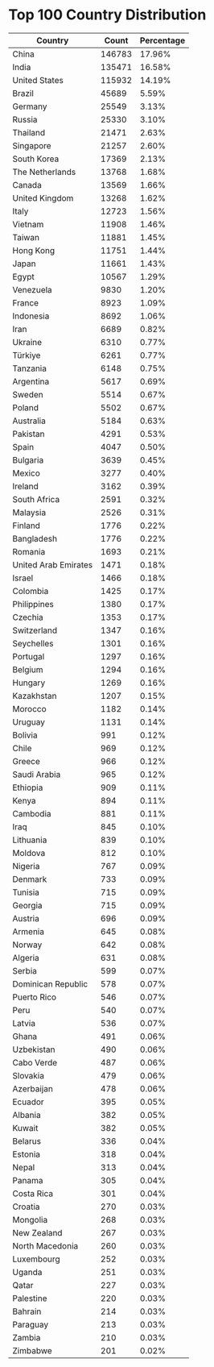 # Top 100 Country Distribution
| Country | Count | Percentage |
|----|----|----|
| China | 146783 | 17.96% |
| India | 135471 | 16.58% |
| United States | 115932 | 14.19% |
| Brazil | 45689 | 5.59% |
| Germany | 25549 | 3.13% |
| Russia | 25330 | 3.10% |
| Thailand | 21471 | 2.63% |
| Singapore | 21257 | 2.60% |
| South Korea | 17369 | 2.13% |
| The Netherlands | 13768 | 1.68% |
| Canada | 13569 | 1.66% |
| United Kingdom | 13268 | 1.62% |
| Italy | 12723 | 1.56% |
| Vietnam | 11908 | 1.46% |
| Taiwan | 11881 | 1.45% |
| Hong Kong | 11751 | 1.44% |
| Japan | 11661 | 1.43% |
| Egypt | 10567 | 1.29% |
| Venezuela | 9830 | 1.20% |
| France | 8923 | 1.09% |
| Indonesia | 8692 | 1.06% |
| Iran | 6689 | 0.82% |
| Ukraine | 6310 | 0.77% |
| Türkiye | 6261 | 0.77% |
| Tanzania | 6148 | 0.75% |
| Argentina | 5617 | 0.69% |
| Sweden | 5514 | 0.67% |
| Poland | 5502 | 0.67% |
| Australia | 5184 | 0.63% |
| Pakistan | 4291 | 0.53% |
| Spain | 4047 | 0.50% |
| Bulgaria | 3639 | 0.45% |
| Mexico | 3277 | 0.40% |
| Ireland | 3162 | 0.39% |
| South Africa | 2591 | 0.32% |
| Malaysia | 2526 | 0.31% |
| Finland | 1776 | 0.22% |
| Bangladesh | 1776 | 0.22% |
| Romania | 1693 | 0.21% |
| United Arab Emirates | 1471 | 0.18% |
| Israel | 1466 | 0.18% |
| Colombia | 1425 | 0.17% |
| Philippines | 1380 | 0.17% |
| Czechia | 1353 | 0.17% |
| Switzerland | 1347 | 0.16% |
| Seychelles | 1301 | 0.16% |
| Portugal | 1297 | 0.16% |
| Belgium | 1294 | 0.16% |
| Hungary | 1269 | 0.16% |
| Kazakhstan | 1207 | 0.15% |
| Morocco | 1182 | 0.14% |
| Uruguay | 1131 | 0.14% |
| Bolivia | 991 | 0.12% |
| Chile | 969 | 0.12% |
| Greece | 966 | 0.12% |
| Saudi Arabia | 965 | 0.12% |
| Ethiopia | 909 | 0.11% |
| Kenya | 894 | 0.11% |
| Cambodia | 881 | 0.11% |
| Iraq | 845 | 0.10% |
| Lithuania | 839 | 0.10% |
| Moldova | 812 | 0.10% |
| Nigeria | 767 | 0.09% |
| Denmark | 733 | 0.09% |
| Tunisia | 715 | 0.09% |
| Georgia | 715 | 0.09% |
| Austria | 696 | 0.09% |
| Armenia | 645 | 0.08% |
| Norway | 642 | 0.08% |
| Algeria | 631 | 0.08% |
| Serbia | 599 | 0.07% |
| Dominican Republic | 578 | 0.07% |
| Puerto Rico | 546 | 0.07% |
| Peru | 540 | 0.07% |
| Latvia | 536 | 0.07% |
| Ghana | 491 | 0.06% |
| Uzbekistan | 490 | 0.06% |
| Cabo Verde | 487 | 0.06% |
| Slovakia | 479 | 0.06% |
| Azerbaijan | 478 | 0.06% |
| Ecuador | 395 | 0.05% |
| Albania | 382 | 0.05% |
| Kuwait | 382 | 0.05% |
| Belarus | 336 | 0.04% |
| Estonia | 318 | 0.04% |
| Nepal | 313 | 0.04% |
| Panama | 305 | 0.04% |
| Costa Rica | 301 | 0.04% |
| Croatia | 270 | 0.03% |
| Mongolia | 268 | 0.03% |
| New Zealand | 267 | 0.03% |
| North Macedonia | 260 | 0.03% |
| Luxembourg | 252 | 0.03% |
| Uganda | 251 | 0.03% |
| Qatar | 227 | 0.03% |
| Palestine | 220 | 0.03% |
| Bahrain | 214 | 0.03% |
| Paraguay | 213 | 0.03% |
| Zambia | 210 | 0.03% |
| Zimbabwe | 201 | 0.02% |
